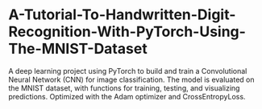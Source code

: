 # A-Tutorial-To-Handwritten-Digit-Recognition-With-PyTorch-Using-The-MNIST-Dataset
A deep learning project using PyTorch to build and train a Convolutional Neural Network (CNN) for image classification. The model is evaluated on the MNIST dataset, with functions for training, testing, and visualizing predictions. Optimized with the Adam optimizer and CrossEntropyLoss.
